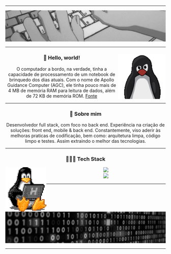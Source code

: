 <hr>
<div align="center">
  <img src="./assets/header.gif" />
</div>
<hr>
<div align="center">
  <img height="140" align="right" src="./assets/tux.gif" />
  <h3>🖖 Hello, world!</h3>
  <p>O computador a bordo, na verdade, tinha a capacidade de processamento de um notebook de brinquedo dos dias atuais. Com o nome de Apollo Guidance Computer (AGC), ele tinha pouco mais de 4 MB de memória RAM para leitura de dados, além de 72 KB de memória ROM. <a href="https://canalte.ch/cp2/p3d05">Fonte</a></p>
<hr>
<div align="center">
  <h3>🧐 Sobre mim</h3>
  <p>Desenvolvedor full stack, com foco no back end. Experiência na criação de soluções: front end, mobile & back end. Constantemente, viso aderir às melhoras praticas de codificação, bem como: arquitetura limpa, código limpo e testes. Assim extraindo o melhor das tecnologias.
  </p>
</div>
<hr>
<div align="center">
  <h3>👨🏽‍💻 Tech Stack</h3>
  <img height="140" align="left" src="./assets/tux-2.gif" />
    <div>
    <a href="https://skillicons.dev">
      <img height="40em" src="https://skillicons.dev/icons?i=linux,figma,vscode,git,github,md" />
    </a>
  </div>
  <div>
    <a href="https://skillicons.dev">
      <img height="40em" src="https://skillicons.dev/icons?i=nodejs,express,mongodb,firebase,react,next,js,ts,tailwind,html,css" />
    </a>
  </div>
</div>
<hr>
<div align="center">
  <img src="./assets/footer.gif" />
</div>
<hr>
